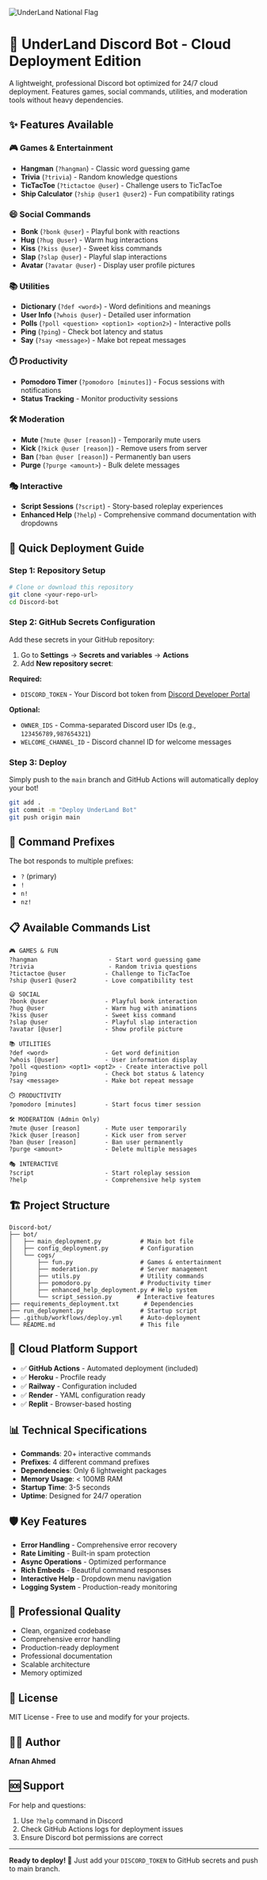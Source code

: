 ![UnderLand National Flag](Underland_National_Flag.png)

# 🏰 UnderLand Discord Bot - Cloud Deployment Edition

A lightweight, professional Discord bot optimized for 24/7 cloud deployment. Features games, social commands, utilities, and moderation tools without heavy dependencies.

## ✨ Features Available

### 🎮 Games & Entertainment
- **Hangman** (`?hangman`) - Classic word guessing game
- **Trivia** (`?trivia`) - Random knowledge questions  
- **TicTacToe** (`?tictactoe @user`) - Challenge users to TicTacToe
- **Ship Calculator** (`?ship @user1 @user2`) - Fun compatibility ratings

### 😄 Social Commands
- **Bonk** (`?bonk @user`) - Playful bonk with reactions
- **Hug** (`?hug @user`) - Warm hug interactions
- **Kiss** (`?kiss @user`) - Sweet kiss commands
- **Slap** (`?slap @user`) - Playful slap interactions
- **Avatar** (`?avatar @user`) - Display user profile pictures

### 📚 Utilities
- **Dictionary** (`?def <word>`) - Word definitions and meanings
- **User Info** (`?whois @user`) - Detailed user information
- **Polls** (`?poll <question> <option1> <option2>`) - Interactive polls
- **Ping** (`?ping`) - Check bot latency and status
- **Say** (`?say <message>`) - Make bot repeat messages

### ⏱️ Productivity
- **Pomodoro Timer** (`?pomodoro [minutes]`) - Focus sessions with notifications
- **Status Tracking** - Monitor productivity sessions

### 🛠️ Moderation
- **Mute** (`?mute @user [reason]`) - Temporarily mute users
- **Kick** (`?kick @user [reason]`) - Remove users from server
- **Ban** (`?ban @user [reason]`) - Permanently ban users
- **Purge** (`?purge <amount>`) - Bulk delete messages

### 🎭 Interactive
- **Script Sessions** (`?script`) - Story-based roleplay experiences
- **Enhanced Help** (`?help`) - Comprehensive command documentation with dropdowns

## 🚀 Quick Deployment Guide

### Step 1: Repository Setup
```bash
# Clone or download this repository
git clone <your-repo-url>
cd Discord-bot
```

### Step 2: GitHub Secrets Configuration
Add these secrets in your GitHub repository:

1. Go to **Settings** → **Secrets and variables** → **Actions**
2. Add **New repository secret**:

**Required:**
- `DISCORD_TOKEN` - Your Discord bot token from [Discord Developer Portal](https://discord.com/developers/applications)

**Optional:**
- `OWNER_IDS` - Comma-separated Discord user IDs (e.g., `123456789,987654321`)
- `WELCOME_CHANNEL_ID` - Discord channel ID for welcome messages

### Step 3: Deploy
Simply push to the `main` branch and GitHub Actions will automatically deploy your bot!

```bash
git add .
git commit -m "Deploy UnderLand Bot"
git push origin main
```

## 🎯 Command Prefixes

The bot responds to multiple prefixes:
- `?` (primary)
- `!`
- `n!`
- `nz!`

## 📋 Available Commands List

```
🎮 GAMES & FUN
?hangman                    - Start word guessing game
?trivia                     - Random trivia questions
?tictactoe @user           - Challenge to TicTacToe
?ship @user1 @user2        - Love compatibility test

😄 SOCIAL
?bonk @user                - Playful bonk interaction
?hug @user                 - Warm hug with animations
?kiss @user                - Sweet kiss command
?slap @user                - Playful slap interaction
?avatar [@user]            - Show profile picture

📚 UTILITIES
?def <word>                - Get word definition
?whois [@user]             - User information display
?poll <question> <opt1> <opt2> - Create interactive poll
?ping                      - Check bot status & latency
?say <message>             - Make bot repeat message

⏱️ PRODUCTIVITY
?pomodoro [minutes]        - Start focus timer session

🛠️ MODERATION (Admin Only)
?mute @user [reason]       - Mute user temporarily
?kick @user [reason]       - Kick user from server
?ban @user [reason]        - Ban user permanently
?purge <amount>            - Delete multiple messages

🎭 INTERACTIVE
?script                    - Start roleplay session
?help                      - Comprehensive help system
```

## 🏗️ Project Structure

```
Discord-bot/
├── bot/
│   ├── main_deployment.py           # Main bot file
│   ├── config_deployment.py         # Configuration
│   └── cogs/
│       ├── fun.py                   # Games & entertainment
│       ├── moderation.py            # Server management
│       ├── utils.py                 # Utility commands
│       ├── pomodoro.py              # Productivity timer
│       ├── enhanced_help_deployment.py # Help system
│       └── script_session.py       # Interactive features
├── requirements_deployment.txt       # Dependencies
├── run_deployment.py                # Startup script
├── .github/workflows/deploy.yml     # Auto-deployment
└── README.md                        # This file
```

## 🔧 Cloud Platform Support

- ✅ **GitHub Actions** - Automated deployment (included)
- ✅ **Heroku** - Procfile ready
- ✅ **Railway** - Configuration included
- ✅ **Render** - YAML configuration ready
- ✅ **Replit** - Browser-based hosting

## 📊 Technical Specifications

- **Commands**: 20+ interactive commands
- **Prefixes**: 4 different command prefixes
- **Dependencies**: Only 6 lightweight packages
- **Memory Usage**: < 100MB RAM
- **Startup Time**: 3-5 seconds
- **Uptime**: Designed for 24/7 operation

## 🛡️ Key Features

- **Error Handling** - Comprehensive error recovery
- **Rate Limiting** - Built-in spam protection  
- **Async Operations** - Optimized performance
- **Rich Embeds** - Beautiful command responses
- **Interactive Help** - Dropdown menu navigation
- **Logging System** - Production-ready monitoring

## 🎨 Professional Quality

- Clean, organized codebase
- Comprehensive error handling
- Production-ready deployment
- Professional documentation
- Scalable architecture
- Memory optimized

## 📄 License

MIT License - Free to use and modify for your projects.

## 👨‍💻 Author

**Afnan Ahmed**

## 🆘 Support

For help and questions:
1. Use `?help` command in Discord
2. Check GitHub Actions logs for deployment issues
3. Ensure Discord bot permissions are correct

---

**Ready to deploy! 🚀** Just add your `DISCORD_TOKEN` to GitHub secrets and push to main branch.